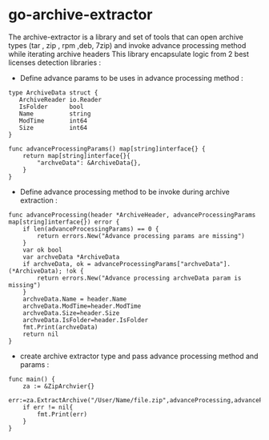 # go-archive-extractor

The archive-extractor is a library and set of tools
that can open archive types (tar , zip , rpm ,deb, 7zip) and invoke advance processing method
while iterating archive headers
This library encapsulate logic from 2 best licenses detection libraries :

- Define advance params to be uses in advance processing method :
 ```
type ArchiveData struct {
	ArchiveReader io.Reader
	IsFolder      bool
	Name          string
	ModTime       int64
	Size          int64
}
```
```
func advanceProcessingParams() map[string]interface{} {
	return map[string]interface{}{
		"archveData": &ArchiveData{},
	}
}
```
- Define advance processing method to be invoke during archive extraction :
```
func advanceProcessing(header *ArchiveHeader, advanceProcessingParams map[string]interface{}) error {
	if len(advanceProcessingParams) == 0 {
		return errors.New("Advance processing params are missing")
	}
	var ok bool
	var archveData *ArchiveData
	if archveData, ok = advanceProcessingParams["archveData"].(*ArchiveData); !ok {
		return errors.New("Advance processing archveData param is missing")
	}
	archveData.Name = header.Name
	archveData.ModTime=header.ModTime
	archveData.Size=header.Size
	archveData.IsFolder=header.IsFolder
 	fmt.Print(archveData)
	return nil
}
```
- create archive extractor type and pass advance processing method and params :
```
func main() {
	za := &ZipArchvier{}
	err:=za.ExtractArchive("/User/Name/file.zip",advanceProcessing,advanceProcessingParams())
	if err != nil{
		fmt.Print(err)
	}
}
```
